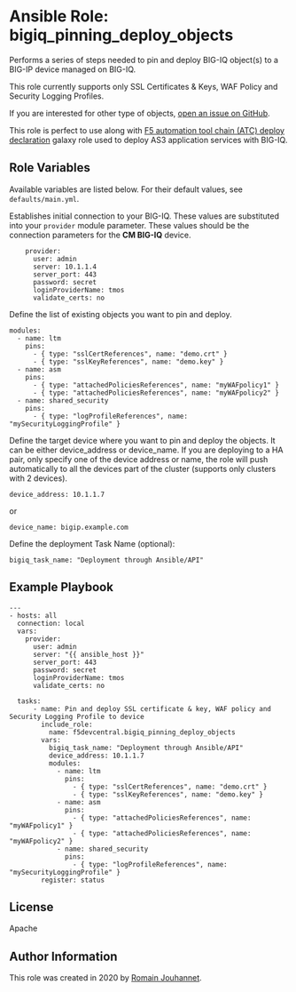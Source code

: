 # Ansible Role: bigiq_pinning_deploy_objects

Performs a series of steps needed to pin and deploy BIG-IQ object(s) to a BIG-IP device managed on BIG-IQ.

This role currently supports only SSL Certificates & Keys, WAF Policy and Security Logging Profiles.

If you are interested for other type of objects, [open an issue on GitHub](https://github.com/f5devcentral/ansible-role-bigiq_pinning_deploy_objects/issues).

This role is perfect to use along with [F5 automation tool chain (ATC) deploy declaration](https://galaxy.ansible.com/f5devcentral/atc_deploy) galaxy role used 
to deploy AS3 application services with BIG-IQ.


## Role Variables

Available variables are listed below. For their default values, see `defaults/main.yml`.

Establishes initial connection to your BIG-IQ. These values are substituted into
your ``provider`` module parameter. These values should be the connection parameters
for the **CM BIG-IQ** device.

        provider:
          user: admin
          server: 10.1.1.4
          server_port: 443
          password: secret
          loginProviderName: tmos
          validate_certs: no

Define the list of existing objects you want to pin and deploy.

    modules: 
      - name: ltm
        pins:
          - { type: "sslCertReferences", name: "demo.crt" }
          - { type: "sslKeyReferences", name: "demo.key" }
      - name: asm
        pins:
          - { type: "attachedPoliciesReferences", name: "myWAFpolicy1" }
          - { type: "attachedPoliciesReferences", name: "myWAFpolicy2" }
      - name: shared_security
        pins:
          - { type: "logProfileReferences", name: "mySecurityLoggingProfile" }

Define the target device where you want to pin and deploy the objects.
It can be either device_address or device_name.
If you are deploying to a HA pair, only specify one of the device address or name, the role will push automatically to 
all the devices part of the cluster (supports only clusters with 2 devices).

    device_address: 10.1.1.7

or

    device_name: bigip.example.com

Define the deployment Task Name (optional):

    bigiq_task_name: "Deployment through Ansible/API"

## Example Playbook

    ---
    - hosts: all
      connection: local
      vars:
        provider:
          user: admin
          server: "{{ ansible_host }}"
          server_port: 443
          password: secret
          loginProviderName: tmos
          validate_certs: no

      tasks:
          - name: Pin and deploy SSL certificate & key, WAF policy and Security Logging Profile to device
            include_role:
              name: f5devcentral.bigiq_pinning_deploy_objects
            vars:
              bigiq_task_name: "Deployment through Ansible/API"
              device_address: 10.1.1.7
              modules: 
                - name: ltm
                  pins:
                    - { type: "sslCertReferences", name: "demo.crt" }
                    - { type: "sslKeyReferences", name: "demo.key" }
                - name: asm
                  pins:
                    - { type: "attachedPoliciesReferences", name: "myWAFpolicy1" }
                    - { type: "attachedPoliciesReferences", name: "myWAFpolicy2" }
                - name: shared_security
                  pins:
                    - { type: "logProfileReferences", name: "mySecurityLoggingProfile" }
            register: status

## License

Apache

## Author Information

This role was created in 2020 by [Romain Jouhannet](https://github.com/rjouhann).

[1]: https://galaxy.ansible.com/f5devcentral/bigiq_pinning_deploy_objects
